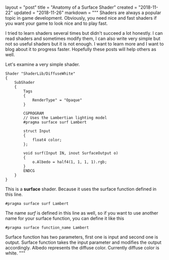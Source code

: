 layout = "post"
title = "Anatomy of a Surface Shader"
created = "2018-11-22"
updated = "2018-11-26"
markdown = """
Shaders are always a popular topic in game development. Obviously, you need nice and fast shaders if you want your game to look nice and to play fast.

I tried to learn shaders several times but didn't succeed a lot honestly. I can read shaders and sometimes modify them, I can also write very simple but not so useful shaders but it is not enough. I want to learn more and I want to blog about it to progress faster. Hopefully these posts will help others as well.

Let's examine a very simple shader.

```
Shader "ShaderLib/DiffuseWhite"
{
    SubShader
    {
        Tags
        {
            RenderType" = "Opaque"
        }
        
        CGPROGRAM
        // Uses the Lambertian lighting model
        #pragma surface surf Lambert
        
        struct Input
        {
            float4 color;
        };
        
        void surf(Input IN, inout SurfaceOutput o)
        {
            o.Albedo = half4(1, 1, 1, 1).rgb;
        }
        ENDCG
    }
}
```

This is a **surface** shader. Because it uses the surface function defined in this line.
```
#pragma surface surf Lambert
```
The name _surf_ is defined in this line as well, so if you want to use another name for your surface function, you can define it like this
```
#pragma surface function_name Lambert
```

Surface function has two parameters, first one is input and second one is output. Surface function takes the input parameter and modifies the output accordingly. Albedo represents the diffuse color. Currently diffuse color is white.
"""
